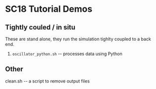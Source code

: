 SC18 Tutorial Demos
===================

Tightly couled / in situ
------------------------
These are stand alone, they run the simulation tighlty coupled to a back end.

1. `oscillator_python.sh` -- processes data using Python

Other
-----
clean.sh -- a script to remove output files


